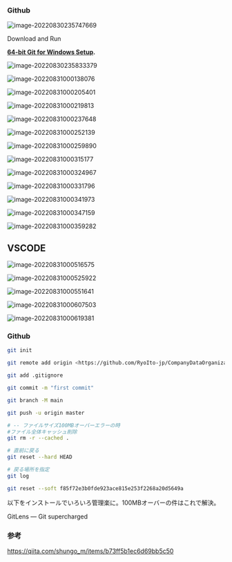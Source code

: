

### Github



![image-20220830235747669](https://github.com/RyoIto-jp/CompanyDataOrganization/blob/masterInstall_Github.assets\image-20220830235747669.png)



Download and Run

**[64-bit Git for Windows Setup](https://github.com/git-for-windows/git/releases/download/v2.37.2.windows.2/Git-2.37.2.2-64-bit.exe).**

![image-20220830235833379](Install_Github.assets\image-20220830235833379.png)



![image-20220831000138076](Install_Github.assets\image-20220831000138076.png)



![image-20220831000205401](Install_Github.assets\image-20220831000205401.png)



![image-20220831000219813](Install_Github.assets\image-20220831000219813.png)



![image-20220831000237648](Install_Github.assets\image-20220831000237648.png)



![image-20220831000252139](Install_Github.assets\image-20220831000252139.png)



![image-20220831000259890](Install_Github.assets\image-20220831000259890.png)



![image-20220831000315177](Install_Github.assets\image-20220831000315177.png)



![image-20220831000324967](Install_Github.assets\image-20220831000324967.png)



![image-20220831000331796](Install_Github.assets\image-20220831000331796.png)



![image-20220831000341973](Install_Github.assets\image-20220831000341973.png)



![image-20220831000347159](Install_Github.assets\image-20220831000347159.png)



![image-20220831000359282](Install_Github.assets\image-20220831000359282.png)





## VSCODE

![image-20220831000516575](Install_Github.assets\image-20220831000516575.png)

![image-20220831000525922](Install_Github.assets\image-20220831000525922.png)

![image-20220831000551641](Install_Github.assets\image-20220831000551641.png)

![image-20220831000607503](Install_Github.assets\image-20220831000607503.png)

![image-20220831000619381](Install_Github.assets\image-20220831000619381.png)





### Github

```bash
git init

git remote add origin <https://github.com/RyoIto-jp/CompanyDataOrganization.git>

git add .gitignore

git commit -m "first commit"

git branch -M main

git push -u origin master

# -- ファイルサイズ100MBオーバーエラーの時
#ファイル全体キャッシュ削除
git rm -r --cached .

# 直前に戻る
git reset --hard HEAD

# 戻る場所を指定
git log

git reset --soft f85f72e3b0fde923ace815e253f2268a20d5649a
```

以下をインストールでいろいろ管理楽に。100MBオーバーの件はこれで解決。

GitLens — Git supercharged



### 参考

https://qiita.com/shungo_m/items/b73ff5b1ec6d69bb5c50


